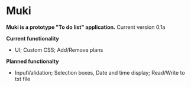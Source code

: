 # Muki

<b>Muki is a prototype "To do list" application.</b> Current version 0.1a


<b>Current functionality</b>
<ul>
<li>
UI; Custom CSS; Add/Remove plans
</li>
</ul>
<b>Planned functionalty</b>
<ul>
<li>
InputValidation; Selection boxes, Date and time display; Read/Write to txt file
</li>
</ul>

